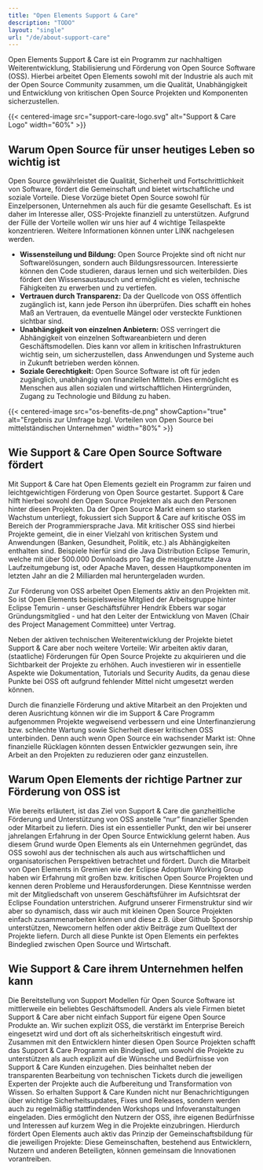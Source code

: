 ```yaml
---
title: "Open Elements Support & Care"
description: "TODO"
layout: "single"
url: "/de/about-support-care"
---
```


Open Elements Support & Care ist ein Programm zur nachhaltigen Weiterentwicklung, Stabilisierung und Förderung von
Open Source Software (OSS). Hierbei arbeitet Open Elements sowohl mit der Industrie als auch mit der Open Source
Community zusammen, um die Qualität, Unabhängigkeit und Entwicklung von kritischen Open Source Projekten und Komponenten
sicherzustellen.

{{< centered-image src="support-care-logo.svg" alt="Support & Care Logo" width="60%" >}}

## Warum Open Source für unser heutiges Leben so wichtig ist

Open Source gewährleistet die Qualität, Sicherheit und Fortschrittlichkeit von Software, fördert die Gemeinschaft und
bietet wirtschaftliche und soziale Vorteile. Diese Vorzüge bietet Open Source sowohl für Einzelpersonen, Unternehmen als
auch für die gesamte Gesellschaft. Es ist daher im Interesse aller, OSS-Projekte finanziell zu unterstützen. Aufgrund
der Fülle der Vorteile wollen wir uns hier auf 4 wichtige Teilaspekte konzentrieren. Weitere Informationen können unter
LINK nachgelesen werden.

- **Wissensteilung und Bildung:** Open Source Projekte sind oft nicht nur Softwarelösungen, sondern auch
  Bildungsressourcen. Interessierte können den Code studieren, daraus lernen und sich weiterbilden. Dies fördert den
  Wissensaustausch und ermöglicht es vielen, technische Fähigkeiten zu erwerben und zu vertiefen.
- **Vertrauen durch Transparenz:** Da der Quellcode von OSS öffentlich zugänglich ist, kann jede Person ihn überprüfen.
  Dies schafft ein hohes Maß an Vertrauen, da eventuelle Mängel oder versteckte Funktionen sichtbar sind.
- **Unabhängigkeit von einzelnen Anbietern:** OSS verringert die Abhängigkeit von einzelnen Softwareanbietern und deren
  Geschäftsmodellen. Dies kann vor allem in kritischen Infrastrukturen wichtig sein, um sicherzustellen, dass
  Anwendungen und Systeme auch in Zukunft betrieben werden können.
- **Soziale Gerechtigkeit:** Open Source Software ist oft für jeden zugänglich, unabhängig von finanziellen Mitteln.
  Dies ermöglicht es Menschen aus allen sozialen und wirtschaftlichen Hintergründen, Zugang zu Technologie und Bildung
  zu haben.

{{< centered-image src="os-benefits-de.png" showCaption="true" alt="Ergebnis zur Umfrage bzgl. Vorteilen von Open Source bei mittelständischen Unternehmen" width="80%" >}}

## Wie Support & Care Open Source Software fördert

Mit Support & Care hat Open Elements gezielt ein Programm zur fairen und leichtgewichtigen Förderung von Open Source
gestartet. Support & Care hilft hierbei sowohl den Open Source Projekten als auch den Personen hinter diesen Projekten.
Da der Open Source Markt einem so starken Wachstum unterliegt, fokussiert sich Support & Care auf kritische OSS im
Bereich der Programmiersprache Java. Mit kritischer OSS sind hierbei Projekte gemeint, die in einer Vielzahl von
kritischen System und Anwendungen (Banken, Gesundheit, Politik, etc.) als Abhängigkeiten enthalten sind. Beispiele
hierfür sind die Java Distribution Eclipse Temurin, welche mit über 500.000 Downloads pro Tag die meistgenutzte Java
Laufzeitumgebung ist, oder Apache Maven, dessen Hauptkomponenten im letzten Jahr an die 2 Milliarden mal heruntergeladen
wurden.

Zur Förderung von OSS arbeitet Open Elements aktiv an den Projekten mit. So ist Open Elements beispielsweise Mitglied
der Arbeitsgruppe hinter Eclipse Temurin - unser Geschäftsführer Hendrik Ebbers war sogar Gründungsmitglied - und hat
den Leiter der Entwicklung von Maven (Chair des Project Management Committee) unter Vertrag.

Neben der aktiven technischen Weiterentwicklung der Projekte bietet Support & Care aber noch weitere Vorteile: Wir
arbeiten aktiv daran, (staatliche) Förderungen für Open Source Projekte zu akquirieren und die Sichtbarkeit der Projekte
zu erhöhen. Auch investieren wir in essentielle Aspekte wie Dokumentation, Tutorials und Security Audits, da genau diese
Punkte bei OSS oft aufgrund fehlender Mittel nicht umgesetzt werden können.

Durch die finanzielle Förderung und aktive Mitarbeit an den Projekten und deren Ausrichtung können wir die im Support &
Care Programm aufgenommen Projekte wegweisend verbessern und eine Unterfinanzierung bzw. schlechte Wartung sowie
Sicherheit dieser kritischen OSS unterbinden. Denn auch wenn Open Source ein wachsender Markt ist: Ohne finanzielle
Rücklagen könnten dessen Entwickler gezwungen sein, ihre Arbeit an den Projekten zu reduzieren oder ganz einzustellen.

## Warum Open Elements der richtige Partner zur Förderung von OSS ist

Wie bereits erläutert, ist das Ziel von Support & Care die ganzheitliche Förderung und Unterstützung von OSS anstelle
“nur” finanzieller Spenden oder Mitarbeit zu liefern. Dies ist ein essentieller Punkt, den wir bei unserer jahrelangen
Erfahrung in der Open Source Entwicklung gelernt haben. Aus diesem Grund wurde Open Elements als ein Unternehmen
gegründet, das OSS sowohl aus der technischen als auch aus wirtschaftlichen und organisatorischen Perspektiven
betrachtet und fördert. Durch die Mitarbeit von Open Elements in Gremien wie der Eclipse Adoptium Working Group haben
wir Erfahrung mit großen bzw. kritischen Open Source Projekten und kennen deren Probleme und Herausforderungen. Diese
Kenntnisse werden mit der Mitgliedschaft von unserem Geschäftsführer im Aufsichtsrat der Eclipse Foundation
unterstrichen. Aufgrund unserer Firmenstruktur sind wir aber so dynamisch, dass wir auch mit kleinen Open Source
Projekten einfach zusammenarbeiten können und diese z.B. über Github Sponsorship unterstützen, Newcomern helfen oder
aktiv Beiträge zum Quelltext der Projekte liefern. Durch all diese Punkte ist Open Elements ein perfektes Bindeglied
zwischen Open Source und Wirtschaft.

## Wie Support & Care ihrem Unternehmen helfen kann

Die Bereitstellung von Support Modellen für Open Source Software ist mittlerweile ein beliebtes Geschäftsmodell. Anders
als viele Firmen bietet Support & Care aber nicht einfach Support für eigene Open Source Produkte an. Wir suchen
explizit OSS, die verstärkt im Enterprise Bereich eingesetzt wird und dort oft als sicherheitskritisch eingestuft wird.
Zusammen mit den Entwicklern hinter diesen Open Source Projekten schafft das Support & Care Programm ein Bindeglied, um
sowohl die Projekte zu unterstützen als auch explizit auf die Wünsche und Bedürfnisse von Support & Care Kunden
einzugehen. Dies beinhaltet neben der transparenten Bearbeitung von technischen Tickets durch die jeweiligen Experten
der Projekte auch die Aufbereitung und Transformation von Wissen. So erhalten Support & Care Kunden nicht nur
Benachrichtigungen über wichtige Sicherheitsupdates, Fixes und Releases, sondern werden auch zu regelmäßig
stattfindenden Workshops und Infoveranstaltungen eingeladen. Dies ermöglicht den Nutzern der OSS, ihre eigenen
Bedürfnisse und Interessen auf kurzem Weg in die Projekte einzubringen. Hierdurch fördert Open Elements auch aktiv das
Prinzip der Gemeinschaftsbildung für die jeweiligen Projekte: Diese Gemeinschaften, bestehend aus Entwicklern, Nutzern
und anderen Beteiligten, können gemeinsam die Innovationen vorantreiben.
